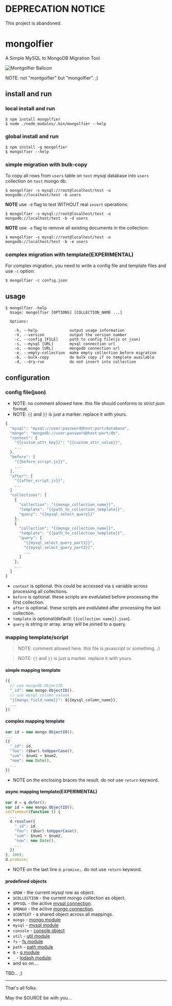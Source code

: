 DEPRECATION NOTICE
==================

This project is abandoned.

mongolfier
==========

A Simple MySQL to MongoDB Migration Tool

![Montgolfier Balloon](http://goo.gl/hV1pM)

NOTE: not "montgolfier" but "mongolfier". ;)

install and run
---------------

### local install and run

```
$ npm install mongolfier
$ node ./node_modules/.bin/mongolfier --help
```

### global install and run

```
$ npm install -g mongolfier
$ mongolfier --help
```

### simple migration with bulk-copy

To copy all rows from `users` table on `test` mysql database
into `users` collection on `test` mongo db.

```
$ mongolfier -s mysql://root@localhost/test -o mongodb://localhost/test -b users
```

**NOTE** use `-d` flag to test WITHOUT real `insert` operations:

```
$ mongolfier -s mysql://root@localhost/test -o mongodb://localhost/test -b -d users
```

**NOTE** use `-e` flag to remove all existing documents in the collection:

```
$ mongolfier -s mysql://root@localhost/test -o mongodb://localhost/test -b -e users
```

### complex migration with template(EXPERIMENTAL)

For complex migration,
you need to write a config file and template files and use `-c` option:

```
$ mongolfier -c config.json
```

usage
-----

```
$ mongolfier -help
  Usage: mongolfier [OPTIONS] [COLLECTION_NAME ...]

  Options:

    -h, --help              output usage information
    -V, --version           output the version number
    -c, --config [FILE]     path to config file(js or json)
    -s, --mysql [URL]       mysql connection url
    -o, --mongo [URL]       mongodb connection url
    -e, --empty-collection  make empty collection before migration
    -b, --bulk-copy         do bulk copy if no template available
    -d, --dry-run           do not insert into collection
```

configuration
-------------

### config file(json)

* NOTE: no comment allowed here. this file should conforms to *strict* json format.
* NOTE: `{{` and `}}` is just a marker. replace it with yours.

```javascript
{
  "mysql": "mysql://user:password@host:port/database",
  "mongo": "mongodb://user:password@host:port/db",
  "context": {
    "{{custom_attr_key}}": "{{custom_attr_value}}",
    ...
  },
  "before": [
    "{{before_script.js}}",
    ...
  ],
  "after": [
    "{{after_script.js}}",
    ...
  ]
  "collections": [
    {
      "collection": "{{mongo_collection_name}}",
      "template": "{{path_to_collection_template}}",
      "query": "{{mysql_select_query}}"
    },
    {
      "collection": "{{mongo_collection_name}}",
      "template": "{{path_to_collection_template}}",
      "query": [
        "{{mysql_select_query_part1}}",
        "{{mysql_select_query_part2}}",
        ...
      ]
    },
    ...
  ]
}
```

* `context` is optional. this could be accessed via `$` variable across processing all collections.
* `before` is optional. these scripts are *eval*ulated before processing the first collection.
* `after` is optional. these scripts are *eval*ulated after processing the last collection.
* `template` is optional(default: `{{collection name}}.json`).
* `query` is string or array. array will be *join*ed to a query.

### mapping template/script

> NOTE: comment allowed here. this file is javascript or something. ;)
 
> NOTE: `{{` and `}}` is just a marker. replace it with yours.

#### simple mapping template

```javascript
({
  // use mongodb ObjectID
  "_id": new mongo.ObjectID(),
  // use mysql column values
  "{{mongo_field_name}}": ${{mysql_column_name}},
  ...
})
```

#### complex mapping template

```javascript
var id = new mongo.ObjectID();
...
({
  "_id": id,
  "foo": ($bar).toUpperCase(),
  "sum": $num1 + $num2,
  "now": new Date(),
  ...
})
```

* NOTE on the enclosing braces the result. do not use `return` keyword.

#### async mapping template(EXPERIMENTAL)

```javascript
var d = q.defer();
var id = new mongo.ObjectID();
setTimeout(function () {
  ...
  d.resolve({
    "_id": id,
    "foo": ($bar).toUpperCase(),
    "sum": $num1 + $num2,
    "now": new Date(),
    ...
  })
}, 100);
d.promise;
```

* NOTE on the last line `d.promise;`. do not use `return` keyword.

#### predefined objects

* `$ROW` - the current mysql row as object.
* `$COLLECTION` - the current mongo collection as object.
* `$MYSQL` - the active [mysql connection](https://github.com/felixge/node-mysql/).
* `$MONGO` - the active [mongo connection](http://mongodb.github.com/node-mongodb-native/api-generated/db.html).
* `$CONTEXT` - a shared object across all mappings.
* `mongo` - [mongo module](http://mongodb.github.com/node-mongodb-native/)
* `mysql` - [mysql module](https://github.com/felixge/node-mysql/)
* `console` - [console object](http://nodejs.org/api/stdio.html)
* `util` - [util module](http://nodejs.org/api/util.html)
* `fs` - [fs module](http://nodejs.org/api/fs.html)
* `path` - [path module](http://nodejs.org/api/path.html)
* `Q` - [q module](https://github.com/kriskowal/q/)
* `_` - [lodash module](http://lodash.com).
* and so on...

TBD... ;)

----

That's all folks.

May the SOURCE be with you...

